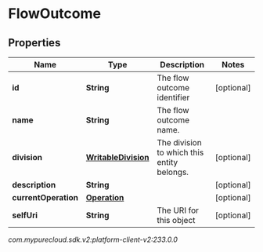 # FlowOutcome


## Properties

| Name | Type | Description | Notes |
| ------------ | ------------- | ------------- | ------------- |
| **id** | **String** | The flow outcome identifier |  [optional] |
| **name** | **String** | The flow outcome name. |  |
| **division** | [**WritableDivision**](WritableDivision) | The division to which this entity belongs. |  [optional] |
| **description** | **String** |  |  [optional] |
| **currentOperation** | [**Operation**](Operation) |  |  [optional] |
| **selfUri** | **String** | The URI for this object |  [optional] |




_com.mypurecloud.sdk.v2:platform-client-v2:233.0.0_
